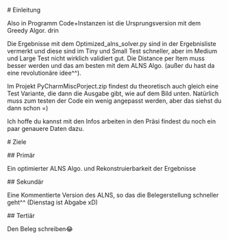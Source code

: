 \# Einleitung

Also in Programm Code+Instanzen ist die Ursprungsversion mit dem Greedy Algor. drin

Die Ergebnisse mit dem Optimized\_alns\_solver.py sind in der Ergebnisliste vermerkt und diese sind im Tiny und Small Test schneller, aber im Medium und Large Test nicht wirklich validiert gut. Die Distance per Item muss besser werden und das am besten mit dem ALNS Algo. (außer du hast da eine revolutionäre idee^^).

Im Projekt PyCharmMiscPorject.zip findest du theoretisch auch gleich eine Test Variante, die dann die Ausgabe gibt, wie auf dem Bild unten. Natürlich muss zum testen der Code ein wenig angepasst werden, aber das siehst du dann schon =)

Ich hoffe du kannst mit den Infos arbeiten in den Präsi findest du noch ein paar genauere Daten dazu.



\# Ziele

\## Primär

Ein optimierter ALNS Algo. und Rekonstruierbarkeit der Ergebnisse



\## Sekundär

Eine Kommentierte Version des ALNS, so das die Belegerstellung schneller geht^^ (Dienstag ist Abgabe xD)



\## Tertiär

Den Beleg schreiben😂


